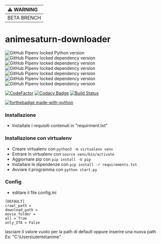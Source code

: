 | :warning: WARNING          |
|:---------------------------|
| BETA BRENCH    |

# animesaturn-downloader
![GitHub Pipenv locked Python version](https://img.shields.io/github/pipenv/locked/python-version/Catta1997/animesaturn-downloader)
![GitHub Pipenv locked dependency version](https://img.shields.io/github/pipenv/locked/dependency-version/Catta1997/animesaturn-downloader/requests/beta?color=yellow) 
![GitHub Pipenv locked dependency version](https://img.shields.io/github/pipenv/locked/dependency-version/Catta1997/animesaturn-downloader/beautifulsoup4/beta?color=yellow)
![GitHub Pipenv locked dependency version](https://img.shields.io/github/pipenv/locked/dependency-version/Catta1997/animesaturn-downloader/psutil/beta?color=yellow)
![GitHub Pipenv locked dependency version](https://img.shields.io/github/pipenv/locked/dependency-version/Catta1997/animesaturn-downloader/tqdm/beta?color=yellow)
![GitHub Pipenv locked dependency version](https://img.shields.io/github/pipenv/locked/dependency-version/Catta1997/animesaturn-downloader/wget/beta?color=yellow)
![GitHub Pipenv locked dependency version](https://img.shields.io/github/pipenv/locked/dependency-version/Catta1997/animesaturn-downloader/configparser/beta?color=yellow)

[![CodeFactor](https://www.codefactor.io/repository/github/catta1997/animesaturn-downloader/badge/beta)](https://www.codefactor.io/repository/github/catta1997/animesaturn-downloader/overview/beta)
[![Codacy Badge](https://api.codacy.com/project/badge/Grade/be1ac1ec55dc48678fbcaf15f8e69e3a)](https://app.codacy.com/gh/Catta1997/animesaturn-downloader?utm_source=github.com&utm_medium=referral&utm_content=Catta1997/animesaturn-downloader&utm_campaign=Badge_Grade)
[![Build Status](https://travis-ci.org/Catta1997/animesaturn-downloader.svg?branch=beta)](https://travis-ci.org/Catta1997/animesaturn-downloader)

[![forthebadge made-with-python](http://ForTheBadge.com/images/badges/made-with-python.svg)](https://www.python.org/)   
### Installazione
  - Installate i requisiti contenuti in "requirment.txt"
### Installazione con virtualenv
- Creare virtualenv con `python3 -m virtualenv venv`
- Entrare in virtualenv con `source venv/bin/activate`
- Aggiornare pip con `pip install -U pip`
- Installare le dipendenze con `pip install -r requirements.txt`
- Avviare  il programma con `python start.py`
### Config
  - editare il file config.ini
  ```
  [DEFAULT]
  crawl_path = 
  download_path = 
  movie_folder = 
  all = True
  only_ITA = False
  ```
  lasciare il valore vuoto per la path di default oppure inserire una nuova path Es: "C:\Users\utente\anime\"
